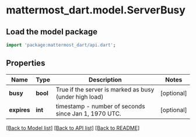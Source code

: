 # mattermost_dart.model.ServerBusy

## Load the model package
```dart
import 'package:mattermost_dart/api.dart';
```

## Properties
Name | Type | Description | Notes
------------ | ------------- | ------------- | -------------
**busy** | **bool** | True if the server is marked as busy (under high load) | [optional] 
**expires** | **int** | timestamp - number of seconds since Jan 1, 1970 UTC. | [optional] 

[[Back to Model list]](../README.md#documentation-for-models) [[Back to API list]](../README.md#documentation-for-api-endpoints) [[Back to README]](../README.md)


